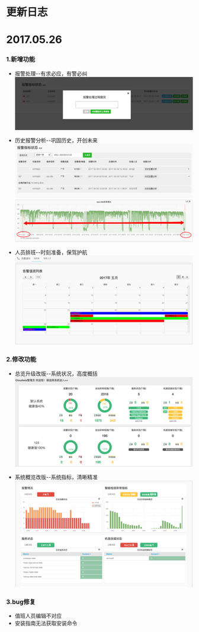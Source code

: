 # **更新日志**

# 2017.05.26

### 1.新增功能
* 报警处理--有求必应，有警必纠
![](/part5/images/17-05-26_1.png)

* 历史报警分析--巩固历史，开创未来
![](/part5/images/17-05-26_2.png)
![](/part5/images/17-05-26_3.png)

* 人员排班--时刻准备，保驾护航
![](/part5/images/17-05-26_4.png)


### 2.修改功能

* 总览升级改版--系统状况，高度概括
![](/part5/images/17-05-26_5.png)

* 系统概览改版--系统指标，清晰精准
![](/part5/images/17-05-26_6.png)

### 3.bug修复
* 值班人员编辑不对应
* 安装指南无法获取安装命令